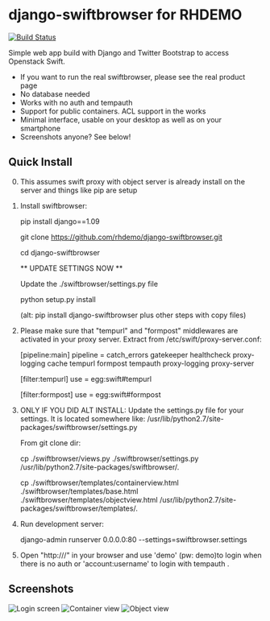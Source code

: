 django-swiftbrowser for RHDEMO
===================

[![Build Status](https://travis-ci.org/cschwede/django-swiftbrowser.png?branch=master)](https://travis-ci.org/cschwede/django-swiftbrowser)

Simple web app build with Django and Twitter Bootstrap to access Openstack Swift.
* If you want to run the real swiftbrowser, please see the real product page
* No database needed
* Works with no auth and tempauth
* Support for public containers. ACL support in the works
* Minimal interface, usable on your desktop as well as on your smartphone
* Screenshots anyone? See below!

Quick Install
-------------
0) This assumes swift proxy with object server is already install on the server and things like pip are setup

1) Install swiftbrowser:
   
   pip install django==1.09
   
   git clone https://github.com/rhdemo/django-swiftbrowser.git
   
   cd django-swiftbrowser
   
   ** UPDATE SETTINGS NOW **
   
   Update the ./swiftbrowser/settings.py file
   
   python setup.py install
   
   
   (alt: pip install django-swiftbrowser plus other steps with copy files)


2) Please make sure that "tempurl" and "formpost" middlewares are activated in your proxy server. Extract from /etc/swift/proxy-server.conf:

    [pipeline:main]
    pipeline = catch_errors gatekeeper healthcheck proxy-logging cache tempurl formpost tempauth proxy-logging proxy-server

    [filter:tempurl]
    use = egg:swift#tempurl

    [filter:formpost]
    use = egg:swift#formpost
3) ONLY IF YOU DID ALT INSTALL: Update the settings.py file for your settings. It is located somewhere like: /usr/lib/python2.7/site-packages/swiftbrowser/settings.py
    
    From git clone dir:
    
    cp ./swiftbrowser/views.py ./swiftbrowser/settings.py /usr/lib/python2.7/site-packages/swiftbrowser/.
    
    cp ./swiftbrowser/templates/containerview.html ./swiftbrowser/templates/base.html ./swiftbrowser/templates/objectview.html /usr/lib/python2.7/site-packages/swiftbrowser/templates/. 
4) Run development server:

    django-admin runserver 0.0.0.0:80 --settings=swiftbrowser.settings

5) Open "http://<hostname>/" in your browser and use 'demo' (pw: demo)to login when there is no auth or 'account:username' to login with tempauth .


Screenshots
-----------

![Login screen](screenshots/00.png)
![Container view](screenshots/01.png)
![Object view](screenshots/02.png)
